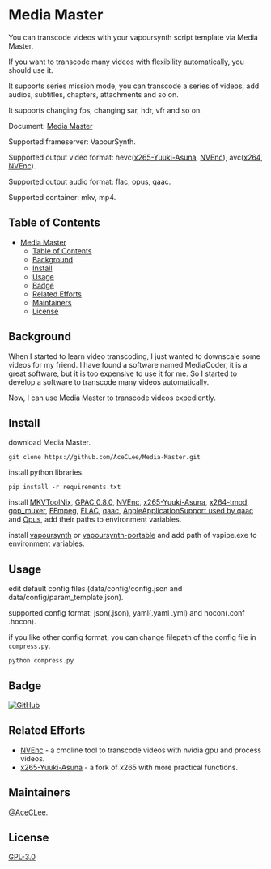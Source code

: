 # Media Master

You can transcode videos with your vapoursynth script template via Media Master.

If you want to transcode many videos with flexibility automatically, you should use it.

It supports series mission mode, you can transcode a series of videos, add audios, subtitles, chapters, attachments and so on.

It supports changing fps, changing sar, hdr, vfr and so on.

Document: [Media Master](https://aceclee.art/archives/category/media-master)

Supported frameserver: VapourSynth.

Supported output video format: hevc([x265-Yuuki-Asuna](https://github.com/msg7086/x265-Yuuki-Asuna), [NVEnc](https://github.com/rigaya/NVEnc)), avc([x264](https://github.com/jpsdr/x264), [NVEnc](https://github.com/rigaya/NVEnc)).

Supported output audio format: flac, opus, qaac.

Supported container: mkv, mp4.

## Table of Contents

- [Media Master](#media-master)
  - [Table of Contents](#table-of-contents)
  - [Background](#background)
  - [Install](#install)
  - [Usage](#usage)
  - [Badge](#badge)
  - [Related Efforts](#related-efforts)
  - [Maintainers](#maintainers)
  - [License](#license)

## Background

When I started to learn video transcoding, I just wanted to downscale some videos for my friend. I have found a software named MediaCoder, it is a great software, but it is too expensive to use it for me. So I started to develop a software to transcode many videos automatically.

Now, I can use Media Master to transcode videos expediently.

## Install

download Media Master.

```shell
git clone https://github.com/AceCLee/Media-Master.git
```

install python libraries.

```shell
pip install -r requirements.txt
```

install [MKVToolNix](https://mkvtoolnix.download/downloads.html), [GPAC 0.8.0](https://www.videohelp.com/download/gpac-0.8.0-rev95-g00dfc933-master-x64.exe), [NVEnc](https://github.com/rigaya/NVEnc/releases), [x265-Yuuki-Asuna](https://down.7086.in/x265-Yuuki-Asuna/), [x264-tmod](https://github.com/jpsdr/x264/releases), [gop_muxer](https://github.com/msg7086/gop_muxer/releases), [FFmpeg](http://ffmpeg.org/download.html), [FLAC](https://xiph.org/flac/download.html), [qaac](https://github.com/nu774/qaac/releases), [AppleApplicationSupport used by qaac](https://github.com/kiki-kiko/iTunes-12.3.1.23) and [Opus](https://opus-codec.org/downloads/), add their paths to environment variables.

install [vapoursynth](https://github.com/vapoursynth/vapoursynth/releases) or [vapoursynth-portable](https://github.com/theChaosCoder/vapoursynth-portable-FATPACK/releases) and add path of vspipe.exe to environment variables.

## Usage

edit default config files (data/config/config.json and data/config/param_template.json).

supported config format: json(.json), yaml(.yaml .yml) and hocon(.conf .hocon).

if you like other config format, you can change filepath of the config file in `compress.py`.

```shell
python compress.py
```

## Badge

[![GitHub](https://img.shields.io/github/license/AceCLee/Media-Master?style=flat-square)](https://github.com/AceCLee/Media-Master)

## Related Efforts

- [NVEnc](https://github.com/rigaya/NVEnc) - a cmdline tool to transcode videos with nvidia gpu and process videos.
- [x265-Yuuki-Asuna](https://github.com/msg7086/x265-Yuuki-Asuna) - a fork of x265 with more practical functions.

## Maintainers

[@AceCLee](https://github.com/AceCLee).

## License

[GPL-3.0](https://github.com/AceCLee/Media-Master/blob/master/LICENSE)
